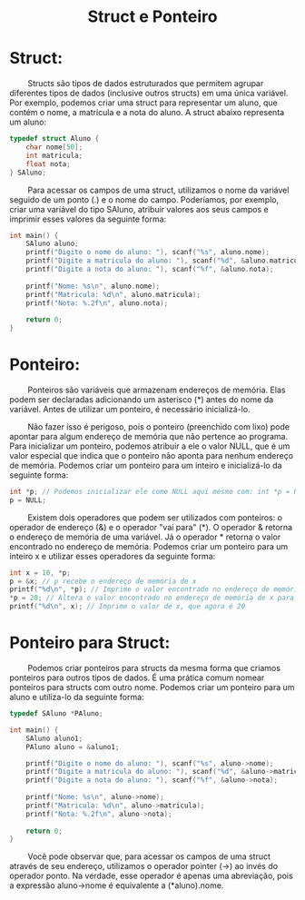 <h1 align="center"> Struct e Ponteiro </h1>

# Struct:
&emsp;&emsp; Structs são tipos de dados estruturados que permitem agrupar diferentes tipos de dados (inclusive outros structs) em uma única variável. Por exemplo, podemos criar uma struct para representar um aluno, que contém o nome, a matrícula e a nota do aluno. A struct abaixo representa um aluno:
~~~c
typedef struct Aluno {
	char nome[50];
	int matricula;
	float nota;
} SAluno;
~~~

&emsp;&emsp; Para acessar os campos de uma struct, utilizamos o nome da variável seguido de um ponto (.) e o nome do campo. Poderíamos, por exemplo, criar uma variável do tipo SAluno, atribuir valores aos seus campos e imprimir esses valores da seguinte forma: 
~~~c
int main() {
	SAluno aluno;
	printf("Digite o nome do aluno: "), scanf("%s", aluno.nome);
	printf("Digite a matricula do aluno: "), scanf("%d", &aluno.matricula);
	printf("Digite a nota do aluno: "), scanf("%f", &aluno.nota);
	
	printf("Nome: %s\n", aluno.nome);
	printf("Matricula: %d\n", aluno.matricula);
	printf("Nota: %.2f\n", aluno.nota);
	
	return 0;
}
~~~

# Ponteiro:
&emsp;&emsp; Ponteiros são variáveis que armazenam endereços de memória. Elas podem ser declaradas adicionando um asterisco (*) antes do nome da variável. Antes de utilizar um ponteiro, é necessário inicializá-lo.

&emsp;&emsp; Não fazer isso é perigoso, pois o ponteiro (preenchido com lixo) pode apontar para algum endereço de memória que não pertence ao programa. Para inicializar um ponteiro, podemos atribuir a ele o valor NULL, que é um valor especial que indica que o ponteiro não aponta para nenhum endereço de memória. Podemos criar um ponteiro para um inteiro e inicializá-lo da seguinte forma:
~~~c
int *p; // Podemos inicializar ele como NULL aqui mesmo com: int *p = NULL;
p = NULL; 
~~~

&emsp;&emsp; Existem dois operadores que podem ser utilizados com ponteiros: o operador de endereço (&) e o operador "vai para" (*). O operador & retorna o endereço de memória de uma variável. Já o operador * retorna o valor encontrado no endereço de memória. Podemos criar um ponteiro para um inteiro x e utilizar esses operadores da seguinte forma:
~~~c
int x = 10, *p;
p = &x; // p recebe o endereço de memória de x
printf("%d\n", *p); // Imprime o valor encontrado no endereço de memória de x, ou seja, 10
*p = 20; // Altera o valor encontrado no endereço de memória de x para 20
printf("%d\n", x); // Imprime o valor de x, que agora é 20
~~~


# Ponteiro para Struct:
&emsp;&emsp; Podemos criar ponteiros para structs da mesma forma que criamos ponteiros para outros tipos de dados. É uma prática comum nomear ponteiros para structs com outro nome. Podemos criar um ponteiro para um aluno e utiliza-lo da seguinte forma:

~~~c
typedef SAluno *PAluno;

int main() {
	SAluno aluno1;
	PAluno aluno = &aluno1;

	printf("Digite o nome do aluno: "), scanf("%s", aluno->nome);
	printf("Digite a matricula do aluno: "), scanf("%d", &aluno->matricula);
	printf("Digite a nota do aluno: "), scanf("%f", &aluno->nota);
	
	printf("Nome: %s\n", aluno->nome);
	printf("Matricula: %d\n", aluno->matricula);
	printf("Nota: %.2f\n", aluno->nota);
	
	return 0;
}
~~~

&emsp;&emsp; Você pode observar que, para acessar os campos de uma struct através de seu endereço, utilizamos o operador pointer (->) ao invés do operador ponto. Na verdade, esse operador é apenas uma abreviação, pois a expressão aluno->nome é equivalente a (*aluno).nome. 
